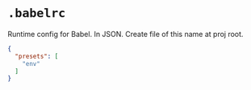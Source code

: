 # `.babelrc`

Runtime config for Babel. In JSON. Create file of this name at proj root.

```json
{
  "presets": [
    "env"
  ]
}
```
